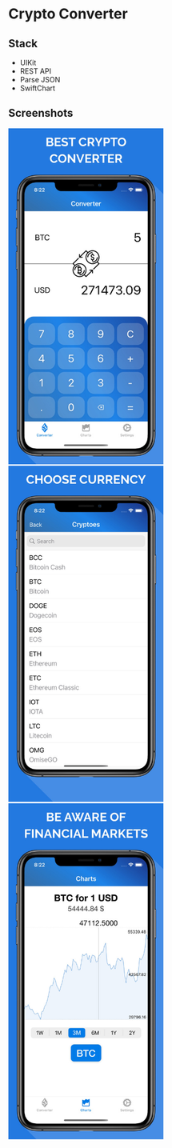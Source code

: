 # Crypto Converter 

## Stack
* UIKit
* REST API
* Parse JSON
* SwiftChart

## Screenshots
![alt text](Screenshots/1.png) ![alt text](Screenshots/2.png)  
![alt text](Screenshots/3.png)
